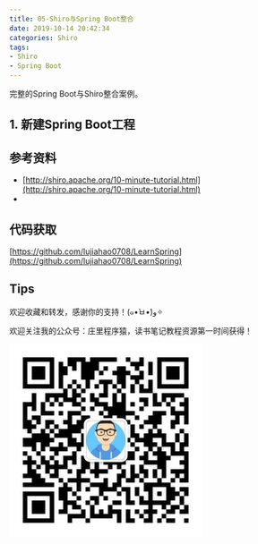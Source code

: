 ```yaml
---
title: 05-Shiro与Spring Boot整合
date: 2019-10-14 20:42:34
categories: Shiro
tags:
- Shiro
- Spring Boot
---
```


完整的Spring Boot与Shiro整合案例。

<!--more-->

## 1. 新建Spring Boot工程



## 参考资料
- [http://shiro.apache.org/10-minute-tutorial.html](http://shiro.apache.org/10-minute-tutorial.html)
- []()

## 代码获取
[https://github.com/lujiahao0708/LearnSpring](https://github.com/lujiahao0708/LearnSpring)

## Tips
欢迎收藏和转发，感谢你的支持！(๑•̀ㅂ•́)و✧ 

欢迎关注我的公众号：庄里程序猿，读书笔记教程资源第一时间获得！

![](https://github.com/lujiahao0708/PicRepo/raw/master/公众号二维码.jpg)
